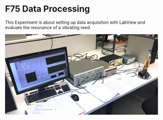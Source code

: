 # F75 Data Processing

This Experiment is about setting up data acquisition with LabView and evaluate the resonance of a vibrating reed. 

![data](./data.JPG)
